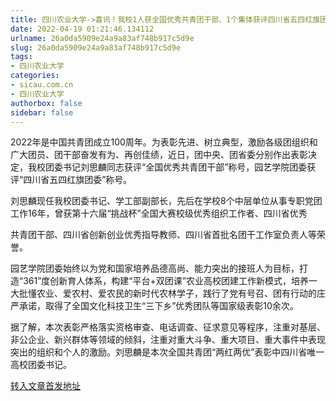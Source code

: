 ```yaml
---
title: 四川农业大学->喜讯！我校1人获全国优秀共青团干部、1个集体获评四川省五四红旗团委 | sicau.com.cn
date: 2022-04-19 01:21:46.134112
urlname: 26a0da5909e24a9a83af748b917c5d9e
slug: 26a0da5909e24a9a83af748b917c5d9e
tags: 
- 四川农业大学
categories:
- sicau.com.cn
- 四川农业大学
authorbox: false
sidebar: false
---
```

2022年是中国共青团成立100周年。为表彰先进、树立典型，激励各级团组织和广大团员、团干部奋发有为、再创佳绩，近日，团中央、团省委分别作出表彰决定，我校团委书记刘思麟同志获评“全国优秀共青团干部”称号，园艺学院团委获评“四川省五四红旗团委”称号。  

刘思麟现任我校团委书记、学工部副部长，先后在学校8个中层单位从事专职党团工作16年，曾获第十六届“挑战杯”全国大赛校级优秀组织工作者、四川省优秀
<!--more-->
共青团干部、四川省创新创业优秀指导教师、四川省首批名团干工作室负责人等荣誉。

园艺学院团委始终以为党和国家培养品德高尚、能力突出的接班人为目标，打造“361”度创新育人体系，构建“平台+双团课”农业高校团建工作新模式，培养一大批懂农业、爱农村、爱农民的新时代农林学子，践行了党有号召、团有行动的庄严承诺，取得了全国文化科技卫生“三下乡”优秀团队等国家级表彰10余次。

据了解，本次表彰严格落实资格审查、电话调查、征求意见等程序，注重对基层、非公企业、新兴群体等领域的倾斜，注重对重大斗争、重大项目、重大事件中表现突出的组织和个人的激励。刘思麟是本次全国共青团“两红两优”表彰中四川省唯一高校团委书记。



[转入文章首发地址](https://news.sicau.edu.cn/info/1135/67384.htm)